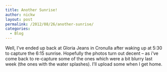 ```yaml
---
title: Another Sunrise!
author: nickw
layout: post
permalink: /2012/08/26/another-sunrise/
categories:
  - Blog
---
```

Well, I&#8217;ve ended up back at Gloria Jeans in Cronulla after waking up at 5:30 to capture the 6:15 sunrise. Hopefully the photos turn out decent &#8211; as i&#8217;ve come back to re-capture some of the ones which were a bit blurry last week (the ones with the water splashes). I&#8217;ll upload some when I get home.